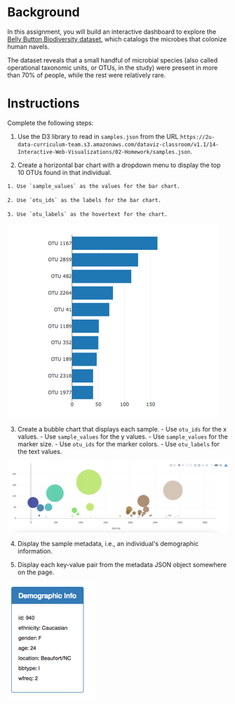 # Background

In this assignment, you will build an interactive dashboard to explore the [Belly Button Biodiversity dataset](http://robdunnlab.com/projects/belly-button-biodiversity/), which catalogs the microbes that colonize human navels.

The dataset reveals that a small handful of microbial species (also called operational taxonomic units, or OTUs, in the study) were present in more than 70% of people, while the rest were relatively rare.

# Instructions

Complete the following steps:

  1. Use the D3 library to read in `samples.json` from the URL `https://2u-data-curriculum-team.s3.amazonaws.com/dataviz-classroom/v1.1/14-Interactive-Web-Visualizations/02-Homework/samples.json`.

  2. Create a horizontal bar chart with a dropdown menu to display the top 10 OTUs found in that individual.
     
    1. Use `sample_values` as the values for the bar chart.
    
    2. Use `otu_ids` as the labels for the bar chart.
    
    3. Use `otu_labels` as the hovertext for the chart.

  ![](Images/hw01.png)

  3. Create a bubble chart that displays each sample.
    - Use `otu_ids` for the x values.
    - Use `sample_values` for the y values.
    - Use `sample_values` for the marker size.
    - Use `otu_ids` for the marker colors.
    - Use `otu_labels` for the text values.

  ![](Images/bubble_chart.png)

  4. Display the sample metadata, i.e., an individual's demographic information.

  5. Display each key-value pair from the metadata JSON object somewhere on the page.

  ![](Images/hw03.png)
